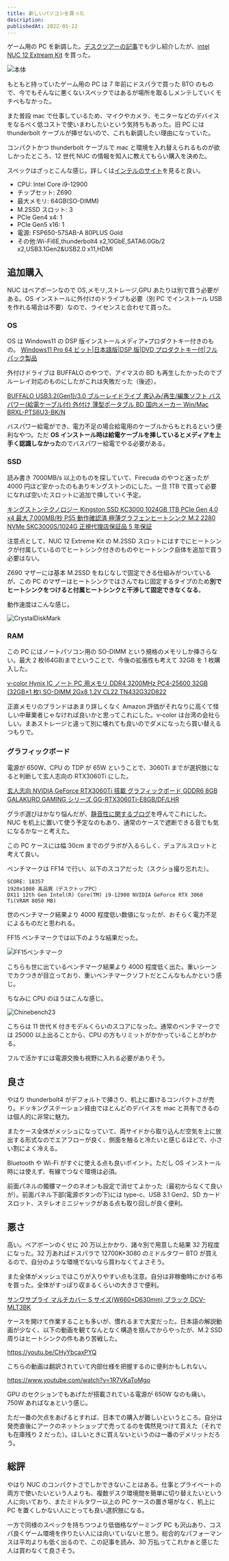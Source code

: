 ```yaml
---
title: 新しいパソコンを買った
description:
publishedAt: 2022-05-22
---
```


ゲーム用の PC を新調した。[デスクツアーの記事](https://ushironoko.me/articles/2022/oreno-desk)でも少し紹介したが、[intel NUC 12 Extream Kit](https://www.intel.co.jp/content/www/jp/ja/products/sku/216963/intel-nuc-12-extreme-kit-nuc12dcmi9/specifications.html) を買った。

![本体](https://i.gyazo.com/bacfeeb0a08c95c4f8709c51eabd94a5.jpg)

もともと持っていたゲーム用の PC は 7 年前にドスパラで買った BTO のもので、今でもそんなに悪くないスペックではあるが場所を取るしメンテしていくモチベもなかった。

また普段 mac で仕事しているため、マイクやカメラ、モニターなどのデバイスをなるべく低コストで使いまわしたいという気持ちもあった。旧 PC には thunderbolt ケーブルが挿せないので、これも新調したい理由になっていた。

コンパクトかつ thunderbolt ケーブルで mac と環境を入れ替えられるものが欲しかったところ、12 世代 NUC の情報を知人に教えてもらい購入を決めた。

スペックはざっとこんな感じ。詳しくは[インテルのサイト](https://www.intel.co.jp/content/www/jp/ja/products/sku/216963/intel-nuc-12-extreme-kit-nuc12dcmi9/specifications.html)を見ると良い。

- CPU: Intel Core i9-12900
- チップセット: Z690
- 最大メモリ: 64GB(SO-DIMM)
- M.2SSD スロット: 3
- PCIe Gen4 x4: 1
- PCIe Gen5 x16: 1
- 電源: FSP650-57SAB-A 80PLUS Gold
- その他:Wi-Fi6E,thunderbolt4 x2,10GbE,SATA6.0Gb/2 x2,USB3.1Gen2&USB2.0 x11,HDMI

## 追加購入

NUC はベアボーンなので OS,メモリ,ストレージ,GPU あたりは別で買う必要がある。OS インストールに外付けのドライブも必要（別 PC でインストール USB を作れる場合は不要）なので、ライセンスと合わせて買った。

### OS

OS は Windows11 の DSP 版インストールメディア+プロダクトキー付きのもの。
[Windows11 Pro 64 ビット|日本語版|DSP 版|DVD プロダクトキー付|フルパック製品](https://www.amazon.co.jp/gp/product/B09NY6PFL6/)

外付けドライブは BUFFALO のやつで、アイマスの BD も再生したかったのでブルーレイ対応のものにしたがこれは失敗だった（後述）。

[BUFFALO USB3.2(Gen1)/3.0 ブルーレイドライブ 書込み/再生/編集ソフト バスパワー(給電ケーブル付) 外付け 薄型ポータブル BD 国内メーカー Win/Mac BRXL-PTS6U3-BK/N](https://www.amazon.co.jp/gp/product/B085JB4VRT/)

バスパワー給電ができ、電力不足の場合給電用のケーブルからもとれるという便利なやつ。ただ **OS インストール時は給電ケーブルを挿しているとメディアを上手く認識しなかった**のでバスパワー給電でやる必要がある。

### SSD

読み書き 7000MB/s 以上のものを探していて、Firecuda のやつと迷ったが 4000 円ほど安かったのもありキングストンのにした。一旦 1TB で買って必要になれば空いたスロットに追加で挿していく予定。

[キングストンテクノロジー Kingston SSD KC3000 1024GB 1TB PCIe Gen 4.0 x4 最大 7,000MB/秒 PS5 動作確認済 極薄グラフェンヒートシンク M.2 2280 NVMe SKC3000S/1024G 正規代理店保証品 5 年保証](https://www.amazon.co.jp/gp/product/B09K7F5VJQ/)

注意点として、NUC 12 Extreme Kit の M.2SSD スロットにはすでにヒートシンクが付属しているのでヒートシンク付きのものやヒートシンク自体を追加で買う必要はない。

Z690 マザーには基本 M.2SSD をねじなしで固定できる仕組みがついているが、この PC のマザーはヒートシンクではさんでねじ固定するタイプのため**別でヒートシンクをつけると付属ヒートシンクと干渉して固定できなくなる**。

動作速度はこんな感じ。

![CrystalDiskMark](https://i.gyazo.com/6cc7fc22ae5635e668b7092264b93249.png)

### RAM

この PC にはノートパソコン用の SO-DIMM という規格のメモリしか挿さらない。最大 2 枚(64GB)までということで、今後の拡張性も考えて 32GB を 1 枚購入した。

[v-color Hynix IC ノート PC 用メモリ DDR4 3200MHz PC4-25600 32GB (32GB×1 枚) SO-DIMM 2Gx8 1.2V CL22 TN432G32D822](https://www.amazon.co.jp/gp/product/B08PP8WGYN/)

正直メモリのブランドはあまり詳しくなく Amazon 評価がそれなりに高くて怪しい中華業者じゃなければ良いかと思ってこれにした。v-color は台湾の会社らしい。まあストレージと違って別に壊れても良いのでダメになったら買い替えるつもりで。

### グラフィックボード

電源が 650W、CPU の TDP が 65W ということで、3060Ti までが選択肢になると判断して玄人志向の RTX3060Ti にした。

[玄人志向 NVIDIA GeForce RTX3060Ti 搭載 グラフィックボード GDDR6 8GB GALAKURO GAMING シリーズ GG-RTX3060Ti-E8GB/DF/LHR](https://www.amazon.co.jp/gp/product/B097F34YGG/)

グラボ選びはかなり悩んだが、[静音性に関するブログ](https://soji256.hatenablog.jp/entry/2021/01/01/235559)を呼んでこれにした。NUC を机上に置いて使う予定なのもあり、通常のケースで遮断できる音でも気になるかなーと考えた。

この PC ケースには幅 30cm までのグラボが入るらしく、デュアルスロットと考えて良い。

ベンチマークは FF14 で行い、以下のスコアだった（スクショ撮り忘れた）。

```
SCORE: 18357
1920x1080 高品質（デスクトップPC）
DX11 12th Gen Intel(R) Core(TM) i9-12900 NVIDIA GeForce RTX 3060 Ti(VRAM 8050 MB)
```

世のベンチマーク結果より 4000 程度低い数値になったが、おそらく電力不足によるものだと思われる。

FF15 ベンチマークでは以下のような結果だった。

![FF15ベンチマーク](https://i.gyazo.com/a97ed7ecea0648cd7a0706e476de8f79.png)

こちらも世に出ているベンチマーク結果より 4000 程度低く出た。重いシーンでカクつきが目立っており、重いベンチマークソフトだとこんなもんかという感じ。

ちなみに CPU のほうはこんな感じ。

![Chinebench23](https://i.gyazo.com/72b4dea78e99455503ee7a26d4513095.png)

こちらは 11 世代 K 付きモデルくらいのスコアになった。通常のベンチマークでは 25000 以上出ることから、CPU の方もリミットがかかっていることがわかる。

フルで活かすには電源交換も視野に入れる必要がありそう。

## 良さ

やはり thunderbolt4 がデフォルトで挿さり、机上に置けるコンパクトさが売り。ドッキングステーション経由でほとんどのデバイスを mac と共有できるのは個人的に非常に魅力。

またケース全体がメッシュになっていて、両サイドから取り込んだ空気を上に放出する形式なのでエアフローが良く、側面を触ると冷たいと感じるほどで、小さい割によく冷える。

Bluetooth や Wi-Fi がすぐに使える点も良いポイント。ただし OS インストール時には使えず、有線でつなぐ環境は必須。

前面パネルの髑髏マークのネオンも設定で消せてよかった（最初からなくて良いが）。前面パネル下部(電源ボタンの下)には type-c、USB 3.1 Gen2、SD カードスロット、ステレオミニジャックがある点も取り回しが良く便利。

## 悪さ

高い。ベアボーンのくせに 20 万以上かかり、諸々別で用意した結果 32 万程度になった。32 万あればドスパラで 12700K+3080 のミドルタワー BTO が買えるので、自分のような環境でないなら買わなくてよさそう。

また全体がメッシュでほこりが入りやすい点も注意。自分は非稼働時にかける布を買った。全体がすっぽり収まるくらいの大きさで便利。

[サンワサプライ マルチカバー S サイズ(W660×D630mm) ブラック DCV-MLT3BK](https://www.amazon.co.jp/gp/product/B01M3TPG6S/)

ケースを開けて作業することも多いが、慣れるまで大変だった。日本語の解説動画が少なく、以下の動画を観てなんとなく構造を掴んでからやったが、M.2 SSD 周りはヒートシンクの件もあり苦戦した。

https://youtu.be/CHyYbcaxPYQ

こちらの動画は翻訳されていて内部仕様を把握するのに便利かもしれない。

https://www.youtube.com/watch?v=1R7VKaToMgo

GPU のセクションでもあげたが搭載されている電源が 650W なのも痛い。750W あればなぁという感じ。

ただ一番の欠点をあげるとすれば、日本での購入が難しいというところ。自分は発売直後にアークのネットショップで売ってるのを偶然見つけて買えた（それでも在庫残り 2 だった）。ほしいときに買えないというのは一番のデメリットだろう。

## 総評

やはり NUC のコンパクトさでしかできないことはある。仕事とプライベートの両方で使いたいという人よりも、複数デスク環境間を簡単に切り替えたいという人に向いており、またミドルタワー以上の PC ケースの置き場がなく、机上に PC を置くしかない人にとっても良い選択肢になる。

一方で同様のスペックを持ちつつより低価格なゲーミング PC も沢山あり、コスパ良くゲーム環境を作りたい人には向いていないと思う。総合的なパフォーマンスは平均よりも低く出るので、この記事を読み、30 万払ってこれかぁと感じた人は買わなくて良さそう。
